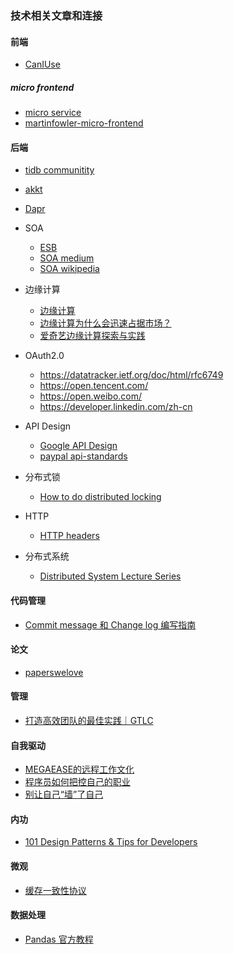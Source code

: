 ### 技术相关文章和连接

#### 前端
- [CanIUse](www.caniuse.com)

##### micro frontend

- [micro service](https://micro-frontends.org/)
- [martinfowler-micro-frontend](https://martinfowler.com/articles/micro-frontends.html)

#### 后端
- [tidb communitity](https://asktug.com/)
- [akkt](https://akka.io/docs/)
- [Dapr](https://dapr.io/)
- SOA
  - [ESB](https://en.wikipedia.org/wiki/Enterprise_service_bus)
  - [SOA medium](https://medium.com/@SoftwareDevelopmentCommunity/what-is-service-oriented-architecture-fa894d11a7ec)
  - [SOA wikipedia](https://en.wikipedia.org/wiki/Service-oriented_architecture)
- 边缘计算
  - [边缘计算](https://zh.wikipedia.org/wiki/%E9%82%8A%E7%B7%A3%E9%81%8B%E7%AE%97)
  - [边缘计算为什么会迅速占据市场？](https://mp.weixin.qq.com/s/G9DdNa0ThHZBJrTxG7DbDg)
  - [爱奇艺边缘计算探索与实践](https://mp.weixin.qq.com/s?__biz=MzI0MjczMjM2NA==&mid=2247487753&idx=1&sn=d4fcc4b8e3065e2496666dc08ace3aa6&chksm=e9768d2ade01043cbe2e9ee8809dc0ab9815f689171994a58f4232c034511466ecbd6968e2c9&scene=27#wechat_redirect)
- OAuth2.0
  - https://datatracker.ietf.org/doc/html/rfc6749
  - https://open.tencent.com/
  - https://open.weibo.com/
  - https://developer.linkedin.com/zh-cn

- API Design
  - [Google API Design](https://cloud.google.com/apis/design)
  - [paypal api-standards](https://github.com/paypal/api-standards/blob/master/api-style-guide.md)

- 分布式锁
  - [How to do distributed locking](https://martin.kleppmann.com/2016/02/08/how-to-do-distributed-locking.html)

- HTTP
  - [HTTP headers](https://developer.mozilla.org/en-US/docs/Web/HTTP/Headers) 

- 分布式系统
  - [Distributed System Lecture Series](https://www.youtube.com/playlist?list=PLeKd45zvjcDFUEv_ohr_HdUFe97RItdiB)

#### 代码管理
- [Commit message 和 Change log 编写指南](http://www.ruanyifeng.com/blog/2016/01/commit_message_change_log.html)

#### 论文
- [paperswelove](https://paperswelove.org/)

#### 管理
- [打造高效团队的最佳实践｜GTLC](https://www.infoq.cn/article/MYEKmcClGEXvKRQ7LWNY)

#### 自我驱动
- [MEGAEASE的远程工作文化](https://coolshell.cn/articles/20765.html)
- [程序员如何把控自己的职业](https://coolshell.cn/articles/20977.html)
- [别让自己“墙”了自己](https://coolshell.cn/articles/20276.html)

#### 内功
- [101 Design Patterns & Tips for Developers](https://sourcemaking.com/design-patterns-and-tips)

#### 微观
- [缓存一致性协议](https://www.cnblogs.com/ynyhl/p/12119690.html)

#### 数据处理
- [Pandas 官方教程](https://wizardforcel.gitbooks.io/pandas-official-tut-zh/content/)
